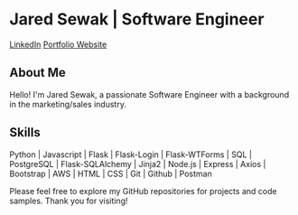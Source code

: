 # Jared Sewak | Software Engineer

[LinkedIn](https://www.linkedin.com/in/jaredsewak/) [Portfolio Website](https://jaredsewak.netlify.app/)

## About Me

Hello! I'm Jared Sewak, a passionate Software Engineer with a background in the marketing/sales industry.

## Skills

Python | Javascript | Flask | Flask-Login | Flask-WTForms | SQL | PostgreSQL | Flask-SQLAlchemy | Jinja2 | Node.js | Express | Axios | Bootstrap | AWS | HTML | CSS | Git | Github | Postman

Please feel free to explore my GitHub repositories for projects and code samples. Thank you for visiting!
